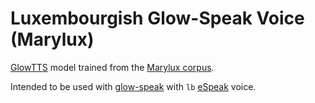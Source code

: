 # Luxembourgish Glow-Speak Voice (Marylux)

[GlowTTS](https://github.com/rhasspy/glow-tts-train) model trained from the [Marylux corpus]().

Intended to be used with [glow-speak](https://github.com/rhasspy/glow-speak) with `lb` [eSpeak](https://github.com/espeak-ng/espeak-ng) voice.
